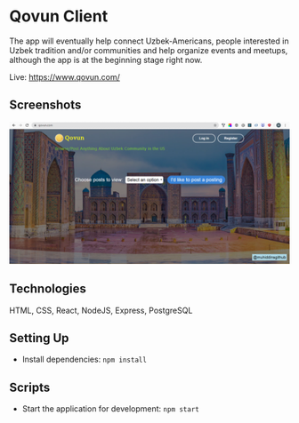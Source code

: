 # Qovun Client

The app will eventually help connect Uzbek-Americans, people interested in Uzbek tradition and/or communities
and help organize events and meetups, although the app is at the beginning stage right now.

Live: https://www.qovun.com/

## Screenshots

![Screenshots](https://github.com/thinkful-ei-macaw/muhiddin-qovun-client/blob/master/screenshot.png)

## Technologies

  HTML, CSS, React, NodeJS, Express, PostgreSQL

## Setting Up

- Install dependencies: `npm install`

## Scripts

- Start the application for development: `npm start`
